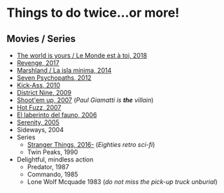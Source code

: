 # Things to do twice...or more!

## Movies / Series

- [The world is yours / Le Monde est à toi, 2018](https://www.themoviedb.org/movie/504603-le-monde-ou-rien)
- [Revenge, 2017](https://www.rottentomatoes.com/m/revenge_2018)
- [Marshland / La isla mínima, 2014](https://en.wikipedia.org/wiki/Marshland_(film))
- [Seven Psychopaths, 2012](https://www.themoviedb.org/movie/86838-seven-psychopaths)
- [Kick-Ass, 2010](https://www.themoviedb.org/movie/23483-kick-ass)
- [District Nine, 2009](https://en.wikipedia.org/wiki/District_9)
- [Shoot'em up, 2007](https://www.themoviedb.org/movie/4141-shoot-em-up) (_Paul Giamatti is **the** villain_)
- [Hot Fuzz, 2007](https://en.wikipedia.org/wiki/Hot_Fuzz)
- [El laberinto del fauno, 2006](https://en.wikipedia.org/wiki/Pan%27s_Labyrinth)
- [Serenity, 2005](https://en.wikipedia.org/wiki/Serenity_(2005_film))
- Sideways, 2004
- Series
   - [Stranger Things, 2016-](https://www.themoviedb.org/tv/66732-stranger-things) (_Eighties retro sci-fi_)
   - Twin Peaks, 1990
- Delightful, mindless action
  - Predator, 1987
  - Commando, 1985
  - Lone Wolf Mcquade 1983 (_do not miss the pick-up truck unburial_)
